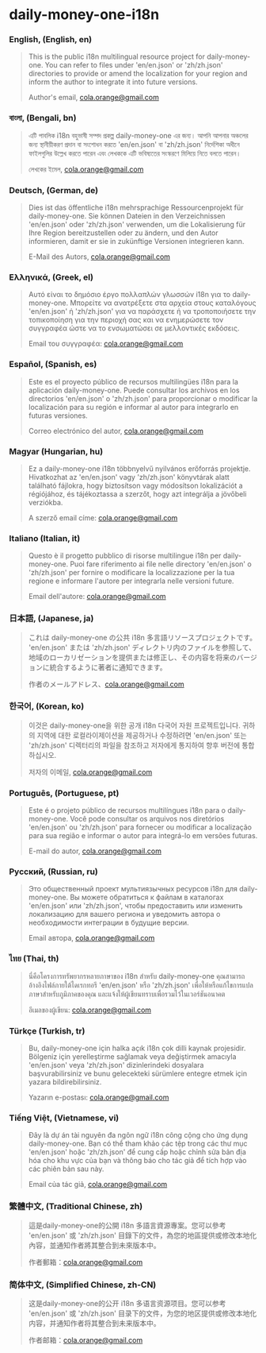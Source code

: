 # daily-money-one-i18n

### English, (English, en)
> This is the public i18n multilingual resource project for daily-money-one. You can refer to files under 'en/en.json' or 'zh/zh.json' directories to provide or amend the localization for your region and inform the author to integrate it into future versions.
>
> Author's email, cola.orange@gmail.com

### বাংলা, (Bengali, bn)
> এটি পাবলিক i18n বহুভাষী সম্পদ প্রকল্প daily-money-one এর জন্য। আপনি আপনার অঞ্চলের জন্য স্থানীয়ীকরণ প্রদান বা সংশোধন করতে 'en/en.json' বা 'zh/zh.json' নির্দেশিকা অধীনে ফাইলগুলির উল্লেখ করতে পারেন এবং লেখককে এটি ভবিষ্যতের সংস্করণে মিলিয়ে নিতে বলতে পারেন।
>
> লেখকের ইমেল, cola.orange@gmail.com

### Deutsch, (German, de)
> Dies ist das öffentliche i18n mehrsprachige Ressourcenprojekt für daily-money-one. Sie können Dateien in den Verzeichnissen 'en/en.json' oder 'zh/zh.json' verwenden, um die Lokalisierung für Ihre Region bereitzustellen oder zu ändern, und den Autor informieren, damit er sie in zukünftige Versionen integrieren kann.
>
> E-Mail des Autors, cola.orange@gmail.com

### Ελληνικά, (Greek, el)
> Αυτό είναι το δημόσιο έργο πολλαπλών γλωσσών i18n για το daily-money-one. Μπορείτε να ανατρέξετε στα αρχεία στους καταλόγους 'en/en.json' ή 'zh/zh.json' για να παράσχετε ή να τροποποιήσετε την τοπικοποίηση για την περιοχή σας και να ενημερώσετε τον συγγραφέα ώστε να το ενσωματώσει σε μελλοντικές εκδόσεις.
>
> Email του συγγραφέα: cola.orange@gmail.com

### Español, (Spanish, es)
> Este es el proyecto público de recursos multilingües i18n para la aplicación daily-money-one. Puede consultar los archivos en los directorios 'en/en.json' o 'zh/zh.json' para proporcionar o modificar la localización para su región e informar al autor para integrarlo en futuras versiones.
>
> Correo electrónico del autor, cola.orange@gmail.com

### Magyar (Hungarian, hu)
> Ez a daily-money-one i18n többnyelvű nyilvános erőforrás projektje. Hivatkozhat az 'en/en.json' vagy 'zh/zh.json' könyvtárak alatt található fájlokra, hogy biztosítson vagy módosítson lokalizációt a régiójához, és tájékoztassa a szerzőt, hogy azt integrálja a jövőbeli verziókba.
>
> A szerző email címe: cola.orange@gmail.com

### Italiano (Italian, it)
> Questo è il progetto pubblico di risorse multilingue i18n per daily-money-one. Puoi fare riferimento ai file nelle directory 'en/en.json' o 'zh/zh.json' per fornire o modificare la localizzazione per la tua regione e informare l'autore per integrarla nelle versioni future.
>
> Email dell'autore: cola.orange@gmail.com

### 日本語, (Japanese, ja)
> これは daily-money-one の公共 i18n 多言語リソースプロジェクトです。 'en/en.json' または 'zh/zh.json' ディレクトリ内のファイルを参照して、地域のローカリゼーションを提供または修正し、その内容を将来のバージョンに統合するように著者に通知できます。
>
> 作者のメールアドレス、cola.orange@gmail.com

### 한국어, (Korean, ko)
> 이것은 daily-money-one을 위한 공개 i18n 다국어 자원 프로젝트입니다. 귀하의 지역에 대한 로컬라이제이션을 제공하거나 수정하려면 'en/en.json' 또는 'zh/zh.json' 디렉터리의 파일을 참조하고 저자에게 통지하여 향후 버전에 통합하십시오.
>
> 저자의 이메일, cola.orange@gmail.com

### Português, (Portuguese, pt)
> Este é o projeto público de recursos multilíngues i18n para o daily-money-one. Você pode consultar os arquivos nos diretórios 'en/en.json' ou 'zh/zh.json' para fornecer ou modificar a localização para sua região e informar o autor para integrá-lo em versões futuras.
>
> E-mail do autor, cola.orange@gmail.com

### Русский, (Russian, ru)
> Это общественный проект мультиязычных ресурсов i18n для daily-money-one. Вы можете обратиться к файлам в каталогах 'en/en.json' или 'zh/zh.json', чтобы предоставить или изменить локализацию для вашего региона и уведомить автора о необходимости интеграции в будущие версии.
>
> Email автора, cola.orange@gmail.com

### ไทย (Thai, th)
> นี่คือโครงการทรัพยากรหลายภาษาของ i18n สำหรับ daily-money-one คุณสามารถอ้างอิงไฟล์ภายใต้ไดเรกทอรี 'en/en.json' หรือ 'zh/zh.json' เพื่อให้หรือแก้ไขการแปลภาษาสำหรับภูมิภาคของคุณ และแจ้งให้ผู้เขียนทราบเพื่อรวมไว้ในเวอร์ชันอนาคต
>
> อีเมลของผู้เขียน: cola.orange@gmail.com

### Türkçe (Turkish, tr)
> Bu, daily-money-one için halka açık i18n çok dilli kaynak projesidir. Bölgeniz için yerelleştirme sağlamak veya değiştirmek amacıyla 'en/en.json' veya 'zh/zh.json' dizinlerindeki dosyalara başvurabilirsiniz ve bunu gelecekteki sürümlere entegre etmek için yazara bildirebilirsiniz.
>
> Yazarın e-postası: cola.orange@gmail.com

### Tiếng Việt, (Vietnamese, vi)
> Đây là dự án tài nguyên đa ngôn ngữ i18n công cộng cho ứng dụng daily-money-one. Bạn có thể tham khảo các tệp trong các thư mục 'en/en.json' hoặc 'zh/zh.json' để cung cấp hoặc chỉnh sửa bản địa hóa cho khu vực của bạn và thông báo cho tác giả để tích hợp vào các phiên bản sau này.
>
> Email của tác giả, cola.orange@gmail.com

### 繁體中文, (Traditional Chinese, zh)
> 這是daily-money-one的公開 i18n 多語言資源專案。您可以參考 'en/en.json' 或 'zh/zh.json' 目錄下的文件，為您的地區提供或修改本地化內容，並通知作者將其整合到未來版本中。
>
> 作者郵箱：cola.orange@gmail.com

### 简体中文, (Simplified Chinese, zh-CN)
> 这是daily-money-one的公开 i18n 多语言资源项目。您可以参考 'en/en.json' 或 'zh/zh.json' 目录下的文件，为您的地区提供或修改本地化内容，并通知作者将其整合到未来版本中。
>
> 作者邮箱：cola.orange@gmail.com